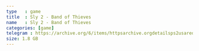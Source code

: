 ```yaml
---
type   : game
title  : Sly 2 - Band of Thieves
name   : Sly 2 - Band of Thieves
categories: [game]
telegram : https://archive.org/6/items/httpsarchive.orgdetailsps2usaredump3/Sly%202%20-%20Band%20of%20Thieves.7z
size: 1.8 GB
---
```



